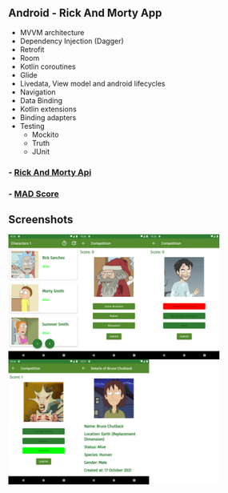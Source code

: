## Android - Rick And Morty App

- MVVM architecture
- Dependency Injection (Dagger)
- Retrofit
- Room
- Kotlin coroutines
- Glide
- Livedata, View model and android lifecycles
- Navigation
- Data Binding
- Kotlin extensions
- Binding adapters
- Testing
    - Mockito
    - Truth
    - JUnit

### - [Rick And Morty Api](https://rickandmortyapi.com/)
### - [MAD Score](https://madscorecard.withgoogle.com/scorecards/4052073336/)

## Screenshots
<img src="https://raw.githubusercontent.com/hakanyilmazz/rick-and-morty-app/main/ss.png" height="500"></br>
